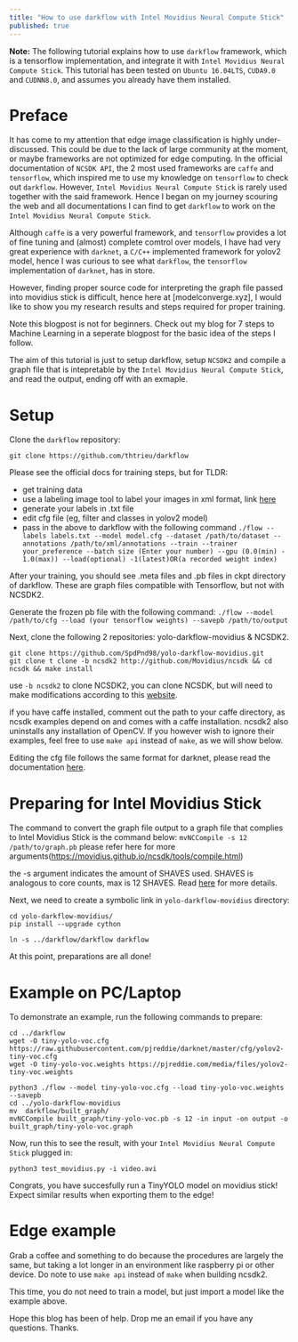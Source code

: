 ```yaml
---
title: "How to use darkflow with Intel Movidius Neural Compute Stick"
published: true
---
```


**Note:** The following tutorial explains how to use ```darkflow``` framework, which is a tensorflow implementation, and integrate it with ```Intel Movidius Neural Compute Stick```. This tutorial has been tested on ```Ubuntu 16.04LTS```, ```CUDA9.0``` and ```CUDNN8.0```, and assumes you already have them installed.

# Preface
It has come to my attention that edge image classification is highly under-discussed. This could be due to the lack of large community at the moment, or maybe frameworks are not optimized for edge computing. In the official documentation of ```NCSDK API```, the 2 most used frameworks are ```caffe``` and ```tensorflow```, which inspired me to use my knowledge on ```tensorflow``` to check out ```darkflow```. However, ```Intel Movidius Neural Compute Stick``` is rarely used together with the said framework. Hence I began on my journey scouring the web and all documentations I can find to get ```darkflow``` to work on the ```Intel Movidius Neural Compute Stick```.

Although ```caffe``` is a very powerful framework, and ```tensorflow``` provides a lot of fine tuning and (almost) complete comtrol over models, I have had very great experience with ```darknet```, a ```C/C++``` implemented framework for yolov2 model, hence I was curious to see what ```darkflow```, the ```tensorflow``` implementation of ```darknet```, has in store.

However, finding proper source code for interpreting the graph file passed into movidius stick is difficult, hence here at [modelconverge.xyz], I would like to show you my research results and steps required for proper training.

Note this blogpost is not for beginners. Check out my blog for 7 steps to Machine Learning in a seperate blogpost for the basic idea of the steps I follow.

The aim of this tutorial is just to setup darkflow, setup ```NCSDK2``` and compile a graph file that is intepretable by the ```Intel Movidius Neural Compute Stick```, and read the output, ending off with an exmaple. 

# Setup 
Clone the ```darkflow``` repository:

```git clone https://github.com/thtrieu/darkflow```

Please see the official docs for training steps, but for TLDR:
- get training data
- use a labeling image tool to label your images in xml format, link [here](https://github.com/tzutalin/labelImg)
- generate your labels in .txt file
- edit cfg file (eg, filter and classes in yolov2 model)
- pass in the above to darkflow with the following command
```./flow --labels labels.txt --model model.cfg --dataset /path/to/dataset --annotations /path/to/xml/annotations --train --trainer your_preference --batch size (Enter your number) --gpu (0.0(min) - 1.0(max)) --load(optional) -1(latest)OR(a recorded weight index)```

After your training, you should see .meta files and .pb files in ckpt directory of darkflow. These are graph files compatible with Tensorflow, but not with NCSDK2. 

Generate the frozen pb file with the following command:
```./flow --model /path/to/cfg --load (your tensorflow weights) --savepb /path/to/output```

Next, clone the following 2 repositories: yolo-darkflow-movidius & NCSDK2.

```
git clone https://github.com/SpdPnd98/yolo-darkflow-movidius.git
git clone t clone -b ncsdk2 http://github.com/Movidius/ncsdk && cd ncsdk && make install
```
use ```-b ncsdk2``` to clone NCSDK2, you can clone NCSDK, but will need to make modifications according to this [website](https://movidius.github.io/ncsdk/ncapi/python_api_migration.html).

if you have caffe installed, comment out the path to your caffe directory, as ncsdk examples depend on and comes with a caffe installation. ncsdk2 also uninstalls any installation of OpenCV. If you however wish to ignore their examples, feel free to use ```make api``` instead of ```make```, as we will show below.

Editing the cfg file follows the same format for darknet, please read the documentation [here](https://pjreddie.com/darknet/yolo/).

# Preparing for Intel Movidius Stick
The command to convert the graph file output to a graph file that complies to Intel Movidius Stick is the command below:
```mvNCCompile -s 12 /path/to/graph.pb```
please refer here for more arguments(https://movidius.github.io/ncsdk/tools/compile.html)

the -s argument indicates the amount of SHAVES used. SHAVES is analogous to core counts, max is 12 SHAVES. Read [here](https://movidius.github.io/ncsdk/ncs.html) for more details.

Next, we need to create a symbolic link in ```yolo-darkflow-movidius``` directory:
```
cd yolo-darkflow-movidius/
pip install --upgrade cython

ln -s ../darkflow/darkflow darkflow
```
At this point, preparations are all done!

# Example on PC/Laptop

To demonstrate an example, run the following commands to prepare:

```
cd ../darkflow
wget -O tiny-yolo-voc.cfg https://raw.githubusercontent.com/pjreddie/darknet/master/cfg/yolov2-tiny-voc.cfg
wget -O tiny-yolo-voc.weights https://pjreddie.com/media/files/yolov2-tiny-voc.weights

python3 ./flow --model tiny-yolo-voc.cfg --load tiny-yolo-voc.weights --savepb
cd ../yolo-darkflow-movidius
mv  darkflow/built_graph/
mvNCCompile built_graph/tiny-yolo-voc.pb -s 12 -in input -on output -o built_graph/tiny-yolo-voc.graph 
```

Now, run this to see the result, with your ```Intel Movidius Neural Compute Stick``` plugged in:

```
python3 test_movidius.py -i video.avi
```
Congrats, you have succesfully run a TinyYOLO model on movidius stick! Expect similar results when exporting them to the edge!

# Edge example

Grab a coffee and something to do because the procedures are largely the same, but taking a lot longer in an environment like raspberry pi or other device. Do note to use ```make api``` instead of ```make``` when building ncsdk2.

This time, you do not need to train a model, but just import a model like the example above. 

Hope this blog has been of help. Drop me an email if you have any questions. Thanks.